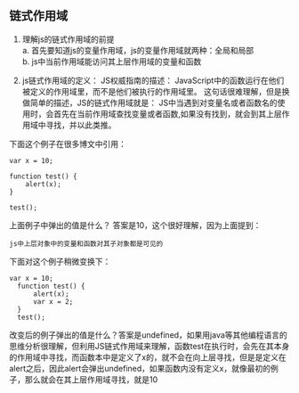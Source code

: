 ## 链式作用域
1. 理解js的链式作用域的前提  
  a. 首先要知道js的变量作用域，js的变量作用域就两种：全局和局部  
  b. js中当前作用域能访问其上层作用域的变量和函数    

2. js链式作用域的定义：
      JS权威指南的描述：
      JavaScript中的函数运行在他们被定义的作用域里，而不是他们被执行的作用域里。
      这句话很难理解，但是换做简单的描述，JS的链式作用域就是：
      JS中当遇到对变量名或者函数名的使用时，会首先在当前作用域查找变量或者函数,如果没有找到，就会到其上层作用域中寻找，并以此类推。


下面这个例子在很多博文中引用：
```
var x = 10;  
  
function test() {  
    alert(x);  
}  
  
test(); 
```
上面例子中弹出的值是什么？ 答案是10，这个很好理解，因为上面提到：

  `js中上层对象中的变量和函数对其子对象都是可见的`

  下面对这个例子稍微变换下：
  ```
  var x = 10;  
    function test() {  
        alert(x);  
        var x = 2;  
    }  
    test();  
   ```

 改变后的例子弹出的值是什么？答案是undefined，如果用java等其他编程语言的思维分析很理解，但利用JS链式作用域来理解，函数test在执行时，会先在其本身的作用域中寻找，而函数本中是定义了x的，就不会在向上层寻找，但是是定义在alert之后，因此alert会弹出undefined，如果函数内没有定义x，就像最初的例子，那么就会在其上层作用域寻找，就是10
